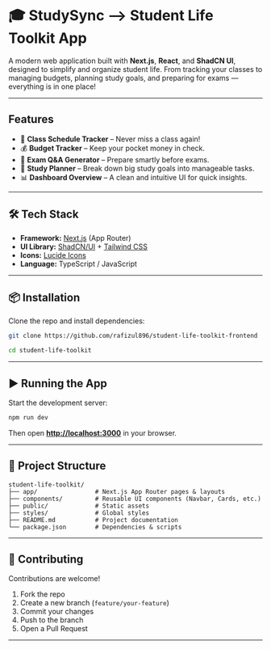 # 🎓 StudySync --> Student Life Toolkit App

A modern web application built with **Next.js**, **React**, and **ShadCN UI**, designed to simplify and organize student life. From tracking your classes to managing budgets, planning study goals, and preparing for exams — everything is in one place!

---

## Features

* 📅 **Class Schedule Tracker** – Never miss a class again!
* 💰 **Budget Tracker** – Keep your pocket money in check.
* 📝 **Exam Q&A Generator** – Prepare smartly before exams.
* 🎯 **Study Planner** – Break down big study goals into manageable tasks.
* 📊 **Dashboard Overview** – A clean and intuitive UI for quick insights.

---

## 🛠️ Tech Stack

* **Framework:** [Next.js](https://nextjs.org/) (App Router)
* **UI Library:** [ShadCN/UI](https://ui.shadcn.com/) + [Tailwind CSS](https://tailwindcss.com/)
* **Icons:** [Lucide Icons](https://lucide.dev/)
* **Language:** TypeScript / JavaScript

---

## 📦 Installation

Clone the repo and install dependencies:

```bash
git clone https://github.com/rafizul896/student-life-toolkit-frontend
```
```bash
cd student-life-toolkit
```

---

## ▶️ Running the App

Start the development server:

```bash
npm run dev
```

Then open **[http://localhost:3000](http://localhost:3000)** in your browser.

---

## 📂 Project Structure

```
student-life-toolkit/
├── app/                # Next.js App Router pages & layouts
├── components/         # Reusable UI components (Navbar, Cards, etc.)
├── public/             # Static assets
├── styles/             # Global styles
├── README.md           # Project documentation
└── package.json        # Dependencies & scripts
```

---

## 🤝 Contributing

Contributions are welcome!

1. Fork the repo
2. Create a new branch (`feature/your-feature`)
3. Commit your changes
4. Push to the branch
5. Open a Pull Request

---
